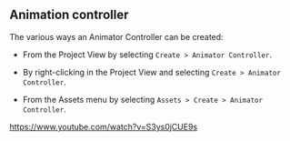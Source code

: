 ## Animation controller

The various ways an Animator Controller can be created:

- From the Project View by selecting `Create > Animator Controller`.

- By right-clicking in the Project View and selecting `Create > Animator Controller`.

- From the Assets menu by selecting `Assets > Create > Animator Controller`.



https://www.youtube.com/watch?v=S3ys0jCUE9s



